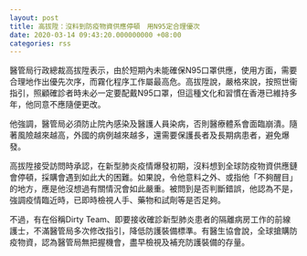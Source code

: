 ```yaml
---
layout: post
title: 高拔陞：沒料到防疫物資供應停頓　用N95定合理優次
date: 2020-03-14 09:43:20.000000000 +08:00
categories: rss
---
```


醫管局行政總裁高拔陞表示，由於短期內未能確保N95口罩供應，使用方面，需要合理地作出優先次序，而霧化程序工作屬最高危。高拔陞說，嚴格來說，按照世衞指引，照顧確診者時未必一定要配戴N95口罩，但這種文化和習慣在香港已維持多年，他同意不應隨便更改。

他強調，醫管局必須防止院內感染及醫護人員染病，否則醫療體系會面臨崩潰。隨著風險越來越高，外國的病例越來越多，還需要保護長者及長期病患者，避免爆發。

高拔陞接受訪問時承認，在新型肺炎疫情爆發初期，沒料想到全球防疫物資供應鏈會停頓，採購會遇到如此大的困難。如果說，令他意料之外、或指他「不夠醒目」的地方，應是他沒想過有關情況會如此嚴重。被問到是否判斷錯誤，他認為不是，強調疫情臨近時，已即時檢視人手、藥物和試劑等是否足夠。

不過，有在俗稱Dirty Team、即要接收確診新型肺炎患者的隔離病房工作的前線護士，不滿醫管局多次修改指引，降低防護裝備標準。有醫生協會說，全球搶購防疫物資，認為醫管局無把握機會，盡早檢視及補充防護裝備的存量。
